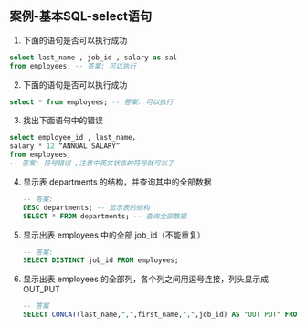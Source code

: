 ## 案例-基本SQL-select语句

1. 下面的语句是否可以执行成功

  ```sql
  select last_name , job_id , salary as sal
  from employees; -- 答案: 可以执行
  ```

  

2. 下面的语句是否可以执行成功 

  ```sql
  select * from employees; -- 答案: 可以执行
  ```

  

3. 找出下面语句中的错误

  ```sql
  select employee_id , last_name，
  salary * 12 “ANNUAL SALARY”
  from employees;
  -- 答案: 符号错误 ,注意中英文状态的符号就可以了
  ```

  

4. 显示表 departments 的结构，并查询其中的全部数据

   ```sql
   -- 答案:
   DESC departments; -- 显示表的结构
   SELECT * FROM departments; -- 查询全部数据
   ```

   

5. 显示出表 employees 中的全部 job_id（不能重复）

   ```sql
   -- 答案:
   SELECT DISTINCT job_id FROM employees;
   ```

   

6. 显示出表 employees 的全部列，各个列之间用逗号连接，列头显示成 OUT_PUT

   ```sql
   -- 答案
   SELECT CONCAT(last_name,",",first_name,",",job_id) AS "OUT PUT" FROM employees;
   ```

   

